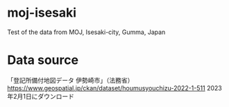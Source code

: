 # moj-isesaki
Test of the data from MOJ, Isesaki-city, Gumma, Japan

# Data source
「登記所備付地図データ 伊勢崎市」（法務省）
https://www.geospatial.jp/ckan/dataset/houmusyouchizu-2022-1-511
2023年2月1日にダウンロード